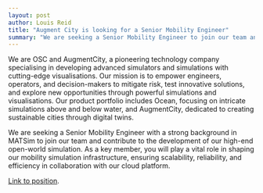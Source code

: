 ```yaml
---
layout: post
author: Louis Reid
title: "Augment City is looking for a Senior Mobility Engineer"
summary: "We are seeking a Senior Mobility Engineer to join our team and contribute to the development of our high-end open-world simulation"
---
```


We are OSC and AugmentCity, a pioneering technology company specialising in developing advanced simulators and simulations with cutting-edge visualisations. 
Our mission is to empower engineers, operators, and decision-makers to mitigate risk, test innovative solutions, and explore new opportunities through powerful simulations and visualisations. 
Our product portfolio includes Ocean, focusing on intricate simulations above and below water, and AugmentCity, dedicated to creating sustainable cities through digital twins.

We are seeking a Senior Mobility Engineer with a strong background in MATSim to join our team and contribute to the development of our high-end open-world simulation. As a key member, you will play a vital role in shaping our mobility simulation infrastructure, ensuring scalability, reliability, and efficiency in collaboration with our cloud platform.

[Link to position](https://job.osc.no/jobs/3598912-senior-mobility-engineer).